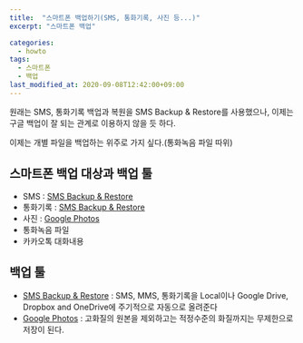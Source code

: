 ```yaml
---
title:  "스마트폰 백업하기(SMS, 통화기록, 사진 등...)"
excerpt: "스마트폰 백업"

categories:
  - howto
tags:
  - 스마트폰
  - 백업
last_modified_at: 2020-09-08T12:42:00+09:00
---
```


원래는 SMS, 통화기록 백업과 복원을 SMS Backup & Restore를 사용했으나, 이제는 구글 백업이 잘 되는 관계로 이용하지 않을 듯 하다.

이제는 개별 파일을 백업하는 위주로 가지 싶다.(통화녹음 파일 따위)

## 스마트폰 백업 대상과 백업 툴
* SMS : [SMS Backup & Restore](https://play.google.com/store/apps/details?id=com.riteshsahu.SMSBackupRestore)
* 통화기록 : [SMS Backup & Restore](https://play.google.com/store/apps/details?id=com.riteshsahu.SMSBackupRestore)
* 사진 : [Google Photos](https://play.google.com/store/apps/details?id=com.google.android.apps.photos)
* 통화녹음 파일
* 카카오톡 대화내용

## 백업 툴
* [SMS Backup & Restore](https://play.google.com/store/apps/details?id=com.riteshsahu.SMSBackupRestore) : SMS, MMS, 통화기록을 Local이나 Google Drive, Dropbox and OneDrive에 주기적으로 자동으로 올려준다
* [Google Photos](https://play.google.com/store/apps/details?id=com.google.android.apps.photos) : 고화질의 원본을 제외하고는 적정수준의 화질까지는 무제한으로 저장이 된다.
